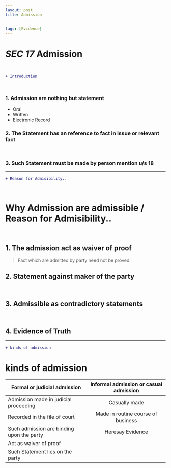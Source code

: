 ```yaml
---
layout: post
title: Admission 


tags: [Evidence]
---
```



# *SEC 17* Admission
` `
```diff
+ Introduction
```
` `

###  1. Admission are nothing  but statement
 - Oral
 - Written
 - Electronic  Record

###  2. The Statement has an reference to fact in issue or  relevant fact
` `
###  3. Such Statement must be made by person mention u/s 18

---

```diff
+ Reason for Admisibility..
```
` `
# Why Admission are admissible / Reason for Admisibility..
` `
## 1. The admission act as waiver of proof
 > Fact which are admitted by party need not be proved
 
## 2. Statement against maker of the party
` `
## 3. Admissible as contradictory statements

` `
## 4. Evidence of Truth

---
```diff
+ kinds of admission
```


# kinds of admission

| Formal or judicial admission | Informal admission or casual admission |
|----------|:-------------:|
|Admission made in judicial proceeding| Casually made|
| Recorded in the file of court | Made in routine course of business |
| Such admission  are binding upon the party | Heresay Evidence |
| Act as waiver of proof |  |
| Such Statement lies on the party |  |
